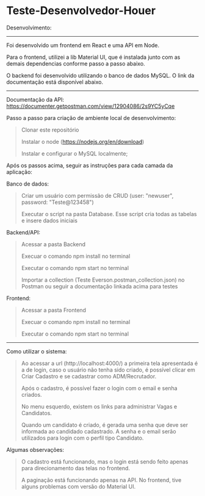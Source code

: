 # Teste-Desenvolvedor-Houer

Desenvolvimento:
_____________________________________________________________________________

Foi desenvolvido um frontend em React e uma API em Node.

Para o frontend, utilizei a lib Material UI, que é instalada junto com as demais dependencias conforme passo a passo abaixo.

O backend foi desenvolvido utilizando o banco de dados MySQL. O link da documentação está disponível abaixo.

_____________________________________________________________________________

Documentação da API:
https://documenter.getpostman.com/view/12904086/2s9YC5yCqe

Passo a passo para criação de ambiente local de desenvolvimento:
> Clonar este repositório
> 
> Instalar o node (https://nodejs.org/en/download)
> 
> Instalar e configurar o MySQL localmente;

Após os passos acima, seguir as instruções para cada camada da aplicação:

Banco de dados:
> Criar um usuário com permissão de CRUD (user: "newuser", password: "Teste@123458")
> 
> Executar o script na pasta Database. Esse script cria todas as tabelas e insere dados iniciais


Backend/API:
> Acessar a pasta Backend
> 
> Execuar o comando npm install no terminal
> 
> Executar o comando npm start no terminal
> 
> Importar a collection (Teste Everson.postman_collection.json) no Postman ou seguir a documentação linkada acima para testes


Frontend:
> Acessar a pasta Frontend
> 
> Execuar o comando npm install no terminal
> 
> Executar o comando npm start no terminal


_____________________________________________________________________________


Como utilizar o sistema:

> Ao acessar a url (http://localhost:4000/) a primeira tela apresentada é a de login, caso o usuário não tenha sido criado, é possível clicar em Criar Cadastro e se cadastrar como ADM/Recrutador.
>
> Após o cadastro, é possível fazer o login com o email e senha criados.
>
> No menu esquerdo, existem os links para administrar Vagas e Candidatos.
>
> Quando um candidato é criado, é gerada uma senha que deve ser informada ao candidado cadastrado. A senha e o email serão utilizados para login com o perfil tipo Candidato.


Algumas observações:

> O cadastro está funcionando, mas o login está sendo feito apenas para direcionamento das telas no frontend.
>
> A paginação está funcionando apenas na API. No frontend, tive alguns problemas com versão do Material UI.







